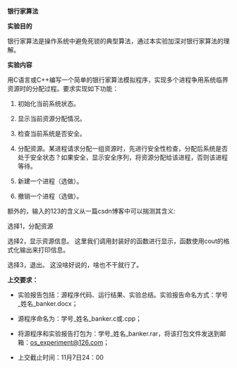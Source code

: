 **银行家算法**

**实验目的**

银行家算法是操作系统中避免死锁的典型算法，通过本实验加深对银行家算法的理解。

**实验内容**

用C语言或C++编写一个简单的银行家算法模拟程序，实现多个进程争用系统临界资源时的分配过程。要求实现如下功能：

1.  初始化当前系统状态。

2.  显示当前资源分配情况。

3.  检查当前系统是否安全。

4.  分配资源。某进程请求分配一组资源时，先进行安全性检查，分配后系统是否处于安全状态？如果安全，显示安全序列，将资源分配给该进程，否则该进程等待。

5.  新建一个进程（选做）。

6.  撤销一个进程（选做）。


额外的，输入的123的含义从一篇csdn博客中可以揣测其含义:

选择1，分配资源

选择2，显示资源信息。
这里我们调用封装好的函数进行显示，函数使用cout的格式化输出来打印信息。

选择3，退出。
这没啥好说的，啥也不干就行了。


**上交要求：**

-   实验报告包括：源程序代码、运行结果、实验总结。实验报告命名方式：学号_姓名_banker.docx；

-   源程序命名为：学号_姓名_banker.c或.cpp；

-   将源程序和实验报告打包为：学号_姓名_banker.rar，将该打包文件发送到邮箱：<os_experiment@126.com>；

-   上交截止时间：11月7日24：00
